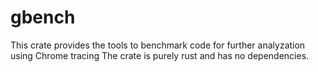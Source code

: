 # gbench

This crate provides the tools to benchmark code for further analyzation using Chrome tracing The crate is purely rust and has no dependencies.
